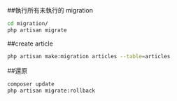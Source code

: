 ##執行所有未執行的 migration
```sh
cd migration/
php artisan migrate
```

##create article
```sh
php artisan make:migration articles --table=articles
```

##還原
```sh
composer update
php artisan migrate:rollback
```
